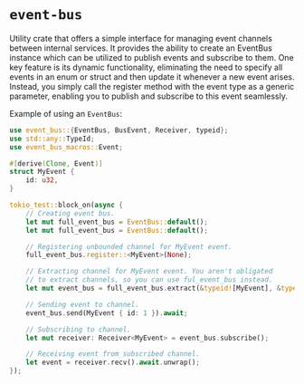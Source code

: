 # `event-bus`

Utility crate that offers a simple interface for managing event channels between internal services. It provides the ability to create an EventBus instance which can be utilized to publish events and subscribe to them. One key feature is its dynamic functionality, eliminating the need to specify all events in an enum or struct and then update it whenever a new event arises. Instead, you simply call the register method with the event type as a generic parameter, enabling you to publish and subscribe to this event seamlessly.

Example of using an `EventBus`:

```rust
use event_bus::{EventBus, BusEvent, Receiver, typeid};
use std::any::TypeId;
use event_bus_macros::Event;

#[derive(Clone, Event)]
struct MyEvent {
    id: u32,
}

tokio_test::block_on(async {
    // Creating event bus.
    let mut full_event_bus = EventBus::default();
    let mut full_event_bus = EventBus::default();

    // Registering unbounded channel for MyEvent event.
    full_event_bus.register::<MyEvent>(None);

    // Extracting channel for MyEvent event. You aren't obligated
    // to extract channels, so you can use ful_event_bus instead.
    let mut event_bus = full_event_bus.extract(&typeid![MyEvent], &typeid![MyEvent]).unwrap();

    // Sending event to channel.
    event_bus.send(MyEvent { id: 1 }).await;

    // Subscribing to channel.
    let mut receiver: Receiver<MyEvent> = event_bus.subscribe();

    // Receiving event from subscribed channel.
    let event = receiver.recv().await.unwrap();
});
```
